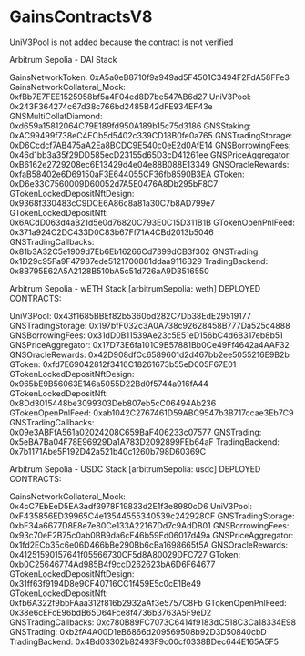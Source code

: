 # GainsContractsV8

UniV3Pool is not added because the contract is not verified

Arbitrum Sepolia - DAI Stack

GainsNetworkToken: 0xA5a0eB8710f9a949ad5F4501C3494F2FdA58FFe3
GainsNetworkCollateral_Mock: 0xfBb7E7FEE1525958bf5a4F04ed8D7be547AB6d27
UniV3Pool: 0x243F364274c67d38c766bd2485B42dFE934EF43e
GNSMultiCollatDiamond: 0xd659a15812064C79E189fd950A189b15c75d3186
GNSStaking: 0xAC99499f738eC4ECb5d5402c339CD18B0fe0a765
GNSTradingStorage: 0xD6Ccdcf7AB475aA2Ea8BCDC9E540c0eE2d0AfE14
GNSBorrowingFees: 0x46d1bb3a35f29DD585ecD23155d65D3cD41261ee
GNSPriceAggregator: 0xB6162e2729208ec6E13429d4e04e88B088E13349
GNSOracleRewards: 0xfaB58402e6D69150aF3E644055CF36fb8590B3EA
GToken: 0xD6e33C7560009D60052d7A5E0476A8Db295bF8C7
GTokenLockedDepositNftDesign: 0x9368f330483cC9DCE6A86c8a81a30C7b8AD799e7
GTokenLockedDepositNft: 0x6ACdD063d4aB21d5e0d76820C793E0C15D311B1B
GTokenOpenPnlFeed: 0x371a924C2DC433D0C83b67Ff71A4CBd2013b5046
GNSTradingCallbacks: 0x81b3A32C5e1909d7Eb6Eb16266Cd7399dCB3f302
GNSTrading: 0x1D29c95Fa9F47987ede5121700881ddaa9116B29
TradingBackend: 0x8B795E62A5A2128B510bA5c51d726aA9D3516550 

Arbitrum Sepolia - wETH Stack
[arbitrumSepolia: weth] DEPLOYED CONTRACTS:

UniV3Pool: 0x43f1685BBEf82b5360bd282C7Db38EdE29519177
GNSTradingStorage: 0x197bfF032c3A0A738c92628458B777Da525c4888
GNSBorrowingFees: 0x31dD0B11539Ae23c5E51eD156bC4d6B317eb8b51
GNSPriceAggregator: 0x17D73E6fa101C9B57881Bb0Ce49Ff4642a4AAF32
GNSOracleRewards: 0x42D908dfCc6589601d2d467bb2ee5055216E9B2b
GToken: 0xfd7E69042812f3416C18261673b55eD005F67E01
GTokenLockedDepositNftDesign: 0x965bE9B56063E146a5055D22Bd0f5744a916fA44
GTokenLockedDepositNft: 0x8Dd3015448be3099303Deb807eb5cC06494Ab236
GTokenOpenPnlFeed: 0xab1042C2767461D59ABC9547b3B717ccae3Eb7C9
GNSTradingCallbacks: 0x09e3ABFfA561a02024208C659BaF406233c07577
GNSTrading: 0x5eBA7Ba04F78E96929Da1A783D2092899FEb64aF
TradingBackend: 0x7b1171Abe5F192D42a521b40c1260b798D60369C 

Arbitrum Sepolia - USDC Stack
[arbitrumSepolia: usdc] DEPLOYED CONTRACTS:

GainsNetworkCollateral_Mock: 0x4cC7EbEeD5EA3adf3978F19833d2E1f3e8980cD6
UniV3Pool: 0xF435856ED39965C4e13544555340539c242928CF
GNSTradingStorage: 0xbF34a6677D8E8e7e80Ce133A22167Dd7c9AdDB01
GNSBorrowingFees: 0x93c70eE2B75c0ab0BB9da6cF46b59Ed06017d49a
GNSPriceAggregator: 0x1fd2ECb35c6e06D466bBe290Bb6cBa1698665f5A
GNSOracleRewards: 0x41251590157641f05566730CF5d8A80029DFC727
GToken: 0xb0C25646774Ad985B4f9ccD262623bA6D6F64677
GTokenLockedDepositNftDesign: 0x31ff63f9194D8e9CF40716CC1f459E5c0cE1Be49
GTokenLockedDepositNft: 0xfb6A322f9bbFAaa312f816b2932aAf3e5757C8Fb
GTokenOpenPnlFeed: 0x38e6cEFcE96bdB65D64Fce8f4736b3763A5F9eD2
GNSTradingCallbacks: 0xc780B89FC7073C6414f9183dC518C3Ca18334E98
GNSTrading: 0xb2fA4A00D1eB6866d209569508b92D3D50840cbD
TradingBackend: 0x4Bd03302b82493F9c00cf0338BDec644E165A5F5
